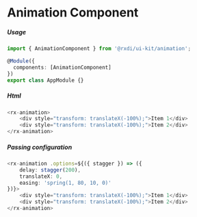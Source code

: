 # Animation Component

##### Usage

```typescript
import { AnimationComponent } from '@rxdi/ui-kit/animation';

@Module({
  components: [AnimationComponent]
})
export class AppModule {}
```

##### Html

```typescript
<rx-animation>
    <div style="transform: translateX(-100%);">Item 1</div>
    <div style="transform: translateX(-100%);">Item 2</div>
</rx-animation>
```


##### Passing configuration

```typescript
<rx-animation .options=${({ stagger }) => ({
    delay: stagger(200),
    translateX: 0,
    easing: 'spring(1, 80, 10, 0)'
})}>
    <div style="transform: translateX(-100%);">Item 1</div>
    <div style="transform: translateX(-100%);">Item 2</div>
</rx-animation>
```
